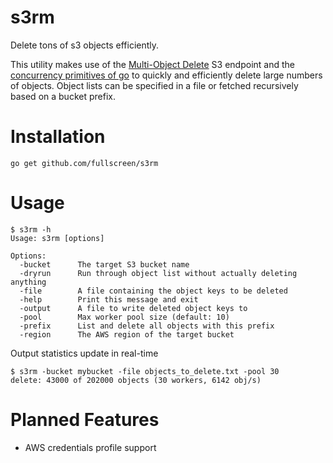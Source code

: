 s3rm
====

Delete tons of s3 objects efficiently.

This utility makes use of the [Multi-Object Delete](https://docs.aws.amazon.com/AmazonS3/latest/API/multiobjectdeleteapi.html)
S3 endpoint and the [concurrency primitives of go](https://tour.golang.org/concurrency/1)
to quickly and efficiently delete large numbers of objects. Object lists
can be specified in a file or fetched recursively based on a bucket prefix.

Installation
============
```shell
go get github.com/fullscreen/s3rm
```

Usage
=====
```shell
$ s3rm -h
Usage: s3rm [options]

Options:
  -bucket      The target S3 bucket name
  -dryrun      Run through object list without actually deleting anything
  -file        A file containing the object keys to be deleted
  -help        Print this message and exit
  -output      A file to write deleted object keys to
  -pool        Max worker pool size (default: 10)
  -prefix      List and delete all objects with this prefix
  -region      The AWS region of the target bucket
```

Output statistics update in real-time
```shell
$ s3rm -bucket mybucket -file objects_to_delete.txt -pool 30
delete: 43000 of 202000 objects (30 workers, 6142 obj/s)
```

Planned Features
================

- AWS credentials profile support
